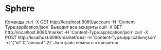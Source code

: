 # Sphere
Команды
curl -X GET http://localhost:8080/account -H 'Content-Type:application/json' Выводит все аккаунты 
curl -X GET http://localhost:8080/market -H 'Content-Type:application/json'
curl -X POST http://localhost:8080/market/deal -H 'Content-Type:application/json' -d '{"id":0,"amount":2}' 
Json файл немного отличается
